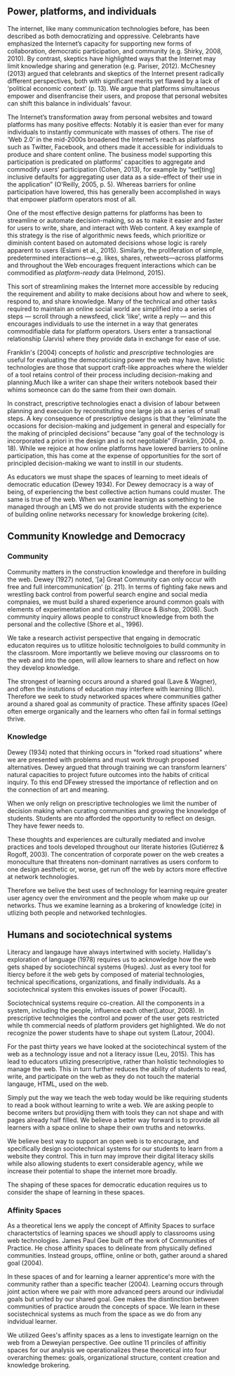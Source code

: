 

## Power, platforms, and individuals

The internet, like many communication technologies before, has been described as both democratizing and oppressive.  Celebrants have emphasized the Internet’s capacity for supporting new forms of collaboration, democratic participation, and community (e.g. Shirky, 2008, 2010). By contrast, skeptics have highlighted ways that the Internet may limit knowledge sharing and generation (e.g. Pariser, 2012).  McChesney (2013) argued that celebrants and skeptics of the Internet present radically different perspectives, both with significant merits yet flawed by a lack of ‘political economic context’ (p. 13). We argue that platforms simultaneous empower and disenfrancise their users, and propose that personal websites can shift this balance in individuals' favour.

The Internet’s transformation away from personal websites and toward platforms has many positive effects: Notably it is easier than ever for many individuals to instantly communicate with masses of others. The rise of ‘Web 2.0’ in the mid-2000s broadened the Internet’s reach as platforms such as Twitter, Facebook, and others made it accessible for individuals to produce and share content online. The business model supporting this participation is predicated on platforms’ capacities to aggregate and commodify users’ participation (Cohen, 2013), for example by “set[ting] inclusive defaults for aggregating user data as a side-effect of their use in the application” (O’Reilly, 2005, p. 5). Whereas barriers for online participation have lowered, this has generally been accomplished in ways that empower platform operators most of all.

One of the most effective design patterns for platforms has been to streamline or automate decision-making, so as to make it easier and faster for users to write, share, and interact with Web content. A key example of this strategy is the rise of algorithmic news feeds, which prioritize or diminish content based on automated decisions whose logic is rarely apparent to users (Eslami et al., 2015). Similarly, the proliferation of simple, predetermined interactions—e.g. likes, shares, retweets—across platforms and throughout the Web encourages frequent interactions which can be commodified as _platform-ready_ data (Helmond, 2015).

This sort of streamlining makes the Internet more accessible by reducing the requirement and ability to make decisions about how and where to seek, respond to, and share knowledge.  Many of the technical and other tasks required to maintain an online social world are simplified into a series of steps — scroll through a newsfeed, click 'like', write a reply — and this encourages individuals to use the internet in a way that generates commodifiable data for platform operators. Users enter a transactional relationship (Jarvis) where they provide data in exchange for ease of use.

Franklin's (2004) concepts of _holistic_ and _prescriptive_ technologies are useful for evaluating the democraticising power the web may have.  Holistic technologies are those that support craft-like approaches where the wielder of a tool retains control of their process including decision-making and planning.Much like a writer can shape their writers notebook based their whims someonce can do the same from their own domain.  

In constract,  prescriptive technologies enact a division of labour between planning and execuion by reconstituting one large job as a series of small steps. A key consequence of prescriptive designs is that they “eliminate the occasions for decision-making and judgement in general and especially for the making of principled decisions” because “any goal of the technology is incorporated a priori in the design and is not negotiable” (Franklin, 2004, p. 18). While we rejoice at how online platforms have lowered barriers to online participation, this has come at the expense of opportunities for the sort of principled decision-making we want to instill in our students.

As educators we must shape the spaces of learning to meet ideals of democratic education (Dewey 1934). For Dewey democracy is a way of being, of experiencing the best collective action humans  could muster. The same is true of the web. When we examine learnign as something to be managed through an LMS we do not provide students with the experience of building online networks necessary for knowledge brokering (cite).

## Community Knowledge and Democracy

### Community
Community matters in the construction knowledge and therefore in building  the web. Dewey (1927) noted, ‘[a] Great Community can only occur with free and full intercommunication’ (p. 211). In terms of fighting fake news and wrestling back control from powerful search engine and social media compnaies, we must build a shared experience around common goals with elements of experimentation and criticality (Bruce & Bishop, 2008). Such community inquiry allows people to construct knowledge from both the personal and the collective (Shore et al., 1996).

We take a research activist perspective that engaing in democratic educaton requires us to utlitize holositic technolgoies to build community in the classroom. More importantly we believe moving our classrooms on to the web and into the open, will allow learners to share and reflect on how they develop knowledge.

The strongest of learning occurs around a shared goal (Lave & Wagner), and often the instutions of education may interfere with learning (Illich). Therefore we seek to study networked spaces where communities gather around a shared goal as community of practice.  These affinity spaces (Gee) often emerge organically and the learners who often fail in formal settings thrive.

### Knowledge
Dewey (1934) noted that thinking occurs in "forked road situations" where we are presented with problems and must work through proposed alternatives. Dewey argued that through training we can transform learners’ natural capacities to project future outcomes into the habits of critical inquiry. To this end DFewey stressed the importance of reflection and on the connection of art and meaning. 

When we only relign on prescriptive technologies we limit the number of decision making when curating communities and growing the knowledge of students. Students are nto afforded the opportunity to reflect on design. They have fewer needs to. 

These thoughts and experiences are culturally mediated and involve practices and tools developed throughout our literate histories (Gutiérrez & Rogoff, 2003). The concentration of corporate power on the web creates a monoculture that threatens non-dominant narratives as users conform to one design aesthetic or, worse, get run  off the web by actors more effective at network technologies. 

Therefore we belive the best uses of technology for learning require greater user agency over the environment and the people whom make up our networks. Thus we examine learning as a brokering of knowledge (cite) in utlizing both people and networked technlogies.


## Humans and sociotechnical systems

Literacy and langauge have always intertwined with society. Halliday's exploration of language (1978) requires us to acknowledge how the web gets shaped by  sociotechincal systems (Huges). Just as every tool for ltiercy before it the web gets  by composed of material technologies, technical specifications, organizations, and finally individuals. As a sociotechnical system this envokes issues of power (Focault).

Sociotechnical systems require co-creation. All the components in a system, including the people, influence each other(Latour, 2008). In prescriptive technolgies the control and power of the user gets restricted while th commercial needs of platform providers get highlighted. We do not recognize the power students have to shape out system (Latour, 2004).

For the past thirty years we have looked at the sociotechincal system of the web as a technology issue and not a literacy issue (Leu, 2015). This has lead to educators  utlizing presecriptive, rather than holistic technologies to manage the web. This in turn further reduces the ability of students to read, write, and participate on the web as they do not touch the material langauge, HTML, used on the web.

Simply put the way we teach the web today would be like requiring students to read a book without learning to write a web. We are asking people to become writers but providijng them with tools they can not shape and with pages already half filled. We believe a better way forward is to provide all learners with a space online to shape their own truths and netowrks.

We believe best way to support an open web is to encourage, and specifically design sociotechnical systems for our students to learn from a website they control. This in turn may improve their digital literacy skills while also allowing students to exert considerable agency, while we increase their potential to shape the internet more broadly.

The shaping of these spaces for democratic education requires us to consider the shape of learning in these spaces.

### Affinity Spaces

As a theoretical lens we apply the concept of Affinity Spaces to surface charactertstics of learning spaces we shoudl apply to classrooms using web technologies. James Paul Gee built off the work of Communities of Practice. He chose affinity spaces to delineate from physically defined communities. Instead groups, offline, online or both, gather around a shared goal (2004).

In these spaces of and for learning a learner apprentice's more with the community rather than a specific teacher (2004). Learning occurs through joint action where we pair with more advanced peers around our indiviudal goals but united by our shared goal. Gee makes the disntinction between communities of practice aroudn the concepts of space. 
We learn in these socistechnical systems as much from the space as we do from any indvidual learner.

We utilized Gees's affinity spaces as a  lens to investigate learnign on the web from  a Deweyian perspective. Gee outline 11 princiles of affinitiy spaces for our analysis we operationalizes these theoretical into four overarching themes: goals, organizational structure, content creation and knowledge brokering.





